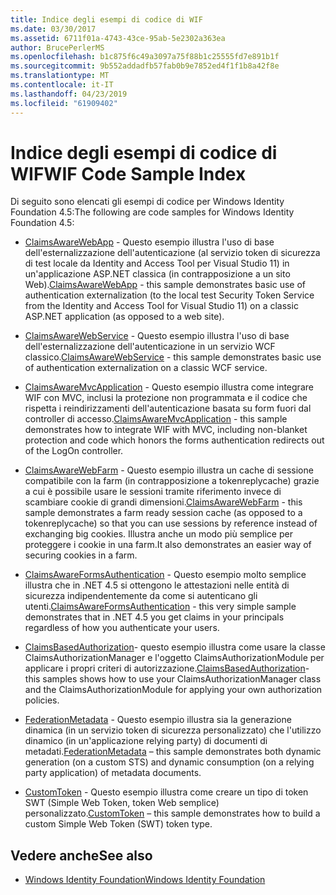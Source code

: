 ```yaml
---
title: Indice degli esempi di codice di WIF
ms.date: 03/30/2017
ms.assetid: 6711f01a-4743-43ce-95ab-5e2302a363ea
author: BrucePerlerMS
ms.openlocfilehash: b1c875f6c49a3097a75f88b1c25555fd7e891b1f
ms.sourcegitcommit: 9b552addadfb57fab0b9e7852ed4f1f1b8a42f8e
ms.translationtype: MT
ms.contentlocale: it-IT
ms.lasthandoff: 04/23/2019
ms.locfileid: "61909402"
---
```

# <a name="wif-code-sample-index"></a><span data-ttu-id="f65c1-102">Indice degli esempi di codice di WIF</span><span class="sxs-lookup"><span data-stu-id="f65c1-102">WIF Code Sample Index</span></span>

<span data-ttu-id="f65c1-103">Di seguito sono elencati gli esempi di codice per Windows Identity Foundation 4.5:</span><span class="sxs-lookup"><span data-stu-id="f65c1-103">The following are code samples for Windows Identity Foundation 4.5:</span></span>

- <span data-ttu-id="f65c1-104">[ClaimsAwareWebApp](https://go.microsoft.com/fwlink/?LinkID=248405) - Questo esempio illustra l'uso di base dell'esternalizzazione dell'autenticazione (al servizio token di sicurezza di test locale da Identity and Access Tool per Visual Studio 11) in un'applicazione ASP.NET classica (in contrapposizione a un sito Web).</span><span class="sxs-lookup"><span data-stu-id="f65c1-104">[ClaimsAwareWebApp](https://go.microsoft.com/fwlink/?LinkID=248405) - this sample demonstrates basic use of authentication externalization (to the local test Security Token Service from the Identity and Access Tool for Visual Studio 11) on a classic ASP.NET application (as opposed to a web site).</span></span>

- <span data-ttu-id="f65c1-105">[ClaimsAwareWebService](https://go.microsoft.com/fwlink/?LinkID=248406) - Questo esempio illustra l'uso di base dell'esternalizzazione dell'autenticazione in un servizio WCF classico.</span><span class="sxs-lookup"><span data-stu-id="f65c1-105">[ClaimsAwareWebService](https://go.microsoft.com/fwlink/?LinkID=248406) - this sample demonstrates basic use of authentication externalization on a classic WCF service.</span></span>

- <span data-ttu-id="f65c1-106">[ClaimsAwareMvcApplication](https://go.microsoft.com/fwlink/?LinkID=248407) - Questo esempio illustra come integrare WIF con MVC, inclusi la protezione non programmata e il codice che rispetta i reindirizzamenti dell'autenticazione basata su form fuori dal controller di accesso.</span><span class="sxs-lookup"><span data-stu-id="f65c1-106">[ClaimsAwareMvcApplication](https://go.microsoft.com/fwlink/?LinkID=248407) - this sample demonstrates how to integrate WIF with MVC, including non-blanket protection and code which honors the forms authentication redirects out of the LogOn controller.</span></span>

- <span data-ttu-id="f65c1-107">[ClaimsAwareWebFarm](https://go.microsoft.com/fwlink/?LinkID=248408) - Questo esempio illustra un cache di sessione compatibile con la farm (in contrapposizione a tokenreplycache) grazie a cui è possibile usare le sessioni tramite riferimento invece di scambiare cookie di grandi dimensioni.</span><span class="sxs-lookup"><span data-stu-id="f65c1-107">[ClaimsAwareWebFarm](https://go.microsoft.com/fwlink/?LinkID=248408) - this sample demonstrates a farm ready session cache (as opposed to a tokenreplycache) so that you can use sessions by reference instead of exchanging big cookies.</span></span> <span data-ttu-id="f65c1-108">Illustra anche un modo più semplice per proteggere i cookie in una farm.</span><span class="sxs-lookup"><span data-stu-id="f65c1-108">It also demonstrates an easier way of securing cookies in a farm.</span></span>

- <span data-ttu-id="f65c1-109">[ClaimsAwareFormsAuthentication](https://go.microsoft.com/fwlink/?LinkID=248409) - Questo esempio molto semplice illustra che in .NET 4.5 si ottengono le attestazioni nelle entità di sicurezza indipendentemente da come si autenticano gli utenti.</span><span class="sxs-lookup"><span data-stu-id="f65c1-109">[ClaimsAwareFormsAuthentication](https://go.microsoft.com/fwlink/?LinkID=248409) - this very simple sample demonstrates that in .NET 4.5 you get claims in your principals regardless of how you authenticate your users.</span></span>

- <span data-ttu-id="f65c1-110">[ClaimsBasedAuthorization](https://go.microsoft.com/fwlink/?LinkID=248410)- questo esempio illustra come usare la classe ClaimsAuthorizationManager e l'oggetto ClaimsAuthorizationModule per applicare i propri criteri di autorizzazione.</span><span class="sxs-lookup"><span data-stu-id="f65c1-110">[ClaimsBasedAuthorization](https://go.microsoft.com/fwlink/?LinkID=248410)- this samples shows how to use your ClaimsAuthorizationManager class and the ClaimsAuthorizationModule for applying your own authorization policies.</span></span>

- <span data-ttu-id="f65c1-111">[FederationMetadata](https://go.microsoft.com/fwlink/?LinkID=248411) - Questo esempio illustra sia la generazione dinamica (in un servizio token di sicurezza personalizzato) che l'utilizzo dinamico (in un'applicazione relying party) di documenti di metadati.</span><span class="sxs-lookup"><span data-stu-id="f65c1-111">[FederationMetadata](https://go.microsoft.com/fwlink/?LinkID=248411) – this sample demonstrates both dynamic generation (on a custom STS) and dynamic consumption (on a relying party application) of metadata documents.</span></span>

- <span data-ttu-id="f65c1-112">[CustomToken](https://go.microsoft.com/fwlink/?LinkID=248412) - Questo esempio illustra come creare un tipo di token SWT (Simple Web Token, token Web semplice) personalizzato.</span><span class="sxs-lookup"><span data-stu-id="f65c1-112">[CustomToken](https://go.microsoft.com/fwlink/?LinkID=248412) – this sample demonstrates how to build a custom Simple Web Token (SWT) token type.</span></span>

## <a name="see-also"></a><span data-ttu-id="f65c1-113">Vedere anche</span><span class="sxs-lookup"><span data-stu-id="f65c1-113">See also</span></span>

- [<span data-ttu-id="f65c1-114">Windows Identity Foundation</span><span class="sxs-lookup"><span data-stu-id="f65c1-114">Windows Identity Foundation</span></span>](../../../docs/framework/security/index.md)
